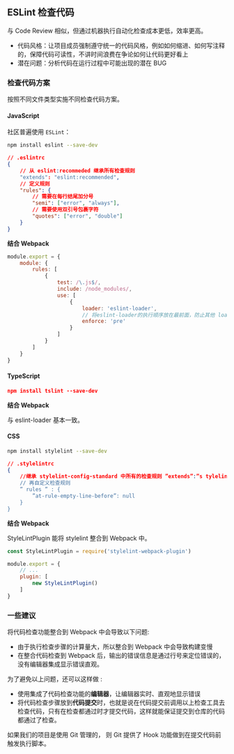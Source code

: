 ## ESLint 检查代码

与 Code Review 相似，但通过机器执行自动化检查成本更低，效率更高。

* 代码风格：让项目成员强制遵守统一的代码风格，例如如何缩进、如何写注释的，保障代码可读性，不讲时间浪费在争论如何让代码更好看上
* 潜在问题：分析代码在运行过程中可能出现的潜在 BUG

### 检查代码方案

按照不同文件类型实施不同检查代码方案。

#### JavaScript

社区普遍使用 `ESLint`：

```bash
npm install eslint --save-dev
```

```json
// .eslintrc
{
    // 从 eslint:recommeded 继承所有检查规则
    "extends": "eslint:recommended",
    // 定义规则
    "rules": {
        // 需要在每行结尾加分号
        "semi": ["error", "always"],
        // 需要使用双引号包裹字符
        "quotes": ["error", "double"]
    }
}
```

**结合 Webpack**

```js
module.export = {
    module: {
        rules: [
            {
                test: /\.js$/,
                include: /node_modules/,
                use: [
                    {
                        loader: 'eslint-loader',
                        // 将eslint-loader的执行顺序放在最前面，防止其他 loader 将处理后的代码交给 eslint-loader 去检查
                        enforce: 'pre'
                    }
                ]
            }
        ]
    }
}
```

#### TypeScript

```json
npm install tslint --save-dev
```

**结合 Webpack**

与 eslint-loader 基本一致。

#### CSS

```bash
npm install stylelint --save-dev
```

```json
// .stylelintrc
{ 
    //继承 stylelint-config-standard 中所有的检查规则 ”extends”:”s tylelint-config-standard",
    // 再自定义检查规则
    ” rules ” : {
		”at-rule-empty-line-before”: null
	}
}
```

**结合 Webpack**

StyleLintPlugin 能将 stylelint 整合到 Webpack 中。

```js
const StyleLintPlugin = require('stylelint-webpack-plugin')

module.export = {
    // ...
    plugin: [
        new StyleLintPlugin()
    ]
}
```

### 一些建议

将代码检查功能整合到 Webpack 中会导致以下问题: 

* 由于执行检查步骤的计算量大，所以整合到 Webpack 中会导致构建变慢
* 在整合代码检查到 Webpack 后，输出的错误信息是通过行号来定位错误的，没有编辑器集成显示错误直观。 

为了避免以上问题，还可以这样做 : 

* 使用集成了代码检查功能的**编辑器**，让编辑器实时、直观地显示错误
* 将代码检查步骤放到**代码提交**时，也就是说在代码提交前调用以上检查工具去检查代码，只有在检查都通过时才提交代码，这样就能保证提交到仓库的代码都通过了检查。

如果我们的项目是使用 Git 管理的， 则 Git 提供了 Hook 功能做到在提交代码前触发执行脚本。 

